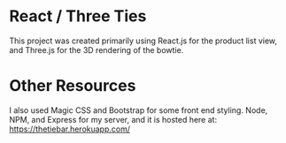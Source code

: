 # React / Three Ties
  This project was created primarily using React.js for the product list view, and Three.js for the 3D rendering of the bowtie.

# Other Resources
  I also used Magic CSS and Bootstrap for some front end styling. Node, NPM, and Express for my server, and it is hosted here at: https://thetiebar.herokuapp.com/
